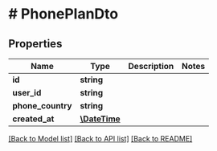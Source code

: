 # # PhonePlanDto

## Properties

Name | Type | Description | Notes
------------ | ------------- | ------------- | -------------
**id** | **string** |  |
**user_id** | **string** |  |
**phone_country** | **string** |  |
**created_at** | [**\DateTime**](\DateTime) |  |

[[Back to Model list]](../../README#models) [[Back to API list]](../../README#endpoints) [[Back to README]](../../README)
